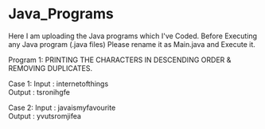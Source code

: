 # Java_Programs
Here I am uploading the Java programs which I've Coded. 
Before Executing any Java program (.java files) Please rename it as Main.java and Execute it.

Program 1:  PRINTING THE CHARACTERS IN DESCENDING ORDER & REMOVING DUPLICATES.

Case 1:
Input : internetofthings                                                                                                              
Output : tsronihgfe  

Case 2:
Input : javaismyfavourite                                                                                                             
Output : yvutsromjifea  
